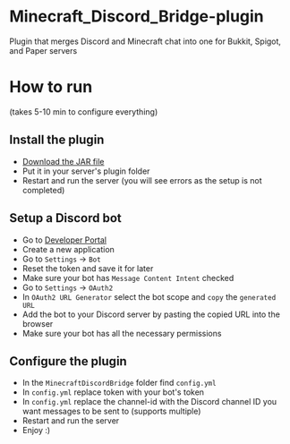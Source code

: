 # Minecraft_Discord_Bridge-plugin
Plugin that merges Discord and Minecraft chat into one for Bukkit, Spigot, and Paper servers

# How to run
(takes 5-10 min to configure everything)
## Install the plugin
- [Download the JAR file](github.com/Wojciech-Kalota/Minecraft_Discord_Bridge-plugin/releases/download/1.21/MinecraftDiscordBridge-2.0.jardi)
- Put it in your server's plugin folder
- Restart and run the server (you will see errors as the setup is not completed)
## Setup a Discord bot
- Go to [Developer Portal](https://discord.com/developers/applications)
- Create a new application
- Go to `Settings` -> `Bot`
- Reset the token and save it for later
- Make sure your bot has `Message Content Intent` checked
- Go to `Settings` -> `OAuth2`
- In `OAuth2 URL Generator` select the bot scope and `copy` the `generated URL`
- Add the bot to your Discord server by pasting the copied URL into the browser
- Make sure your bot has all the necessary permissions
## Configure the plugin
- In the `MinecraftDiscordBridge` folder find `config.yml`
- In `config.yml` replace token with your bot's token
- In `config.yml` replace the channel-id with the Discord channel ID you want messages to be sent to (supports multiple)
- Restart and run the server 
- Enjoy :)

